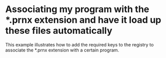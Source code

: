 # Associating my program with the *.prnx extension and have it load up these files automatically


<p>This example illustrates how to add the required keys to the registry to associate the *.prnx extension with a certain program.</p>

<br/>


